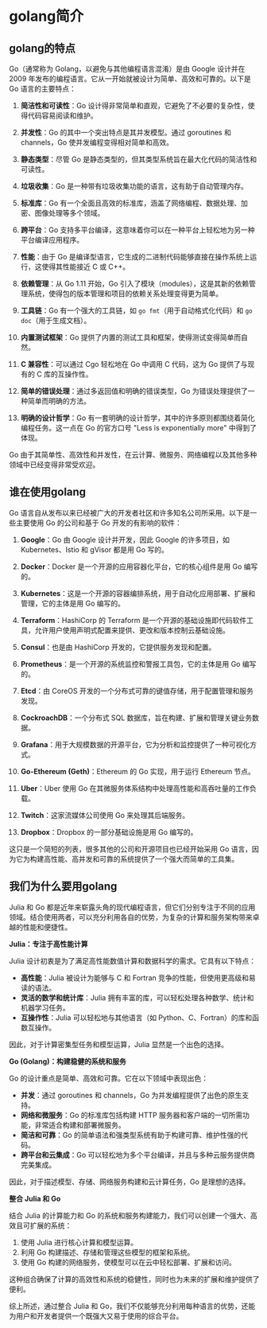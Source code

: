 # golang简介

## golang的特点

Go（通常称为 Golang，以避免与其他编程语言混淆）是由 Google 设计并在 2009 年发布的编程语言。它从一开始就被设计为简单、高效和可靠的。以下是 Go 语言的主要特点：

1. **简洁性和可读性**：Go 设计得非常简单和直观，它避免了不必要的复杂性，使得代码容易阅读和维护。

2. **并发性**：Go 的其中一个突出特点是其并发模型。通过 goroutines 和 channels，Go 使并发编程变得相对简单和高效。

3. **静态类型**：尽管 Go 是静态类型的，但其类型系统旨在最大化代码的简洁性和可读性。

4. **垃圾收集**：Go 是一种带有垃圾收集功能的语言，这有助于自动管理内存。

5. **标准库**：Go 有一个全面且高效的标准库，涵盖了网络编程、数据处理、加密、图像处理等多个领域。

6. **跨平台**：Go 支持多平台编译，这意味着你可以在一种平台上轻松地为另一种平台编译应用程序。

7. **性能**：由于 Go 是编译型语言，它生成的二进制代码能够直接在操作系统上运行，这使得其性能接近 C 或 C++。

8. **依赖管理**：从 Go 1.11 开始，Go 引入了模块（modules），这是其新的依赖管理系统，使得包的版本管理和项目的依赖关系处理变得更为简单。

9. **工具链**：Go 有一个强大的工具链，如 `go fmt`（用于自动格式化代码）和 `go doc`（用于生成文档）。

10. **内置测试框架**：Go 提供了内置的测试工具和框架，使得测试变得简单而自然。

11. **C 兼容性**：可以通过 Cgo 轻松地在 Go 中调用 C 代码，这为 Go 提供了与现有的 C 库的互操作性。

12. **简单的错误处理**：通过多返回值和明确的错误类型，Go 为错误处理提供了一种简单而明确的方法。

13. **明确的设计哲学**：Go 有一套明确的设计哲学，其中的许多原则都围绕着简化编程任务。这一点在 Go 的官方口号 "Less is exponentially more" 中得到了体现。

Go 由于其简单性、高效性和并发性，在云计算、微服务、网络编程以及其他多种领域中已经变得非常受欢迎。

## 谁在使用golang

Go 语言自从发布以来已经被广大的开发者社区和许多知名公司所采用。以下是一些主要使用 Go 的公司和基于 Go 开发的有影响的软件：

1. **Google**：Go 由 Google 设计并开发，因此 Google 的许多项目，如 Kubernetes、Istio 和 gVisor 都是用 Go 写的。

2. **Docker**：Docker 是一个开源的应用容器化平台，它的核心组件是用 Go 编写的。

3. **Kubernetes**：这是一个开源的容器编排系统，用于自动化应用部署、扩展和管理，它的主体是用 Go 编写的。

4. **Terraform**：HashiCorp 的 Terraform 是一个开源的基础设施即代码软件工具，允许用户使用声明式配置来提供、更改和版本控制云基础设施。

5. **Consul**：也是由 HashiCorp 开发的，它提供服务发现和配置。

6. **Prometheus**：是一个开源的系统监控和警报工具包，它的主体是用 Go 编写的。

7. **Etcd**：由 CoreOS 开发的一个分布式可靠的键值存储，用于配置管理和服务发现。

8. **CockroachDB**：一个分布式 SQL 数据库，旨在构建、扩展和管理关键业务数据。

9. **Grafana**：用于大规模数据的开源平台，它为分析和监控提供了一种可视化方式。

10. **Go-Ethereum (Geth)**：Ethereum 的 Go 实现，用于运行 Ethereum 节点。

11. **Uber**：Uber 使用 Go 在其微服务体系结构中处理高性能和高吞吐量的工作负载。

12. **Twitch**：这家流媒体公司使用 Go 来处理其后端服务。

13. **Dropbox**：Dropbox 的一部分基础设施是用 Go 编写的。

这只是一个简短的列表，很多其他的公司和开源项目也已经开始采用 Go 语言，因为它为构建高性能、高并发和可靠的系统提供了一个强大而简单的工具集。

## 我们为什么要用golang

Julia 和 Go 都是近年来崭露头角的现代编程语言，但它们分别专注于不同的应用领域。结合使用两者，可以充分利用各自的优势，为复杂的计算和服务架构带来卓越的性能和便捷性。

**Julia：专注于高性能计算**

Julia 设计初衷是为了满足高性能数值计算和数据科学的需求。它具有以下特点：

- **高性能**：Julia 被设计为能够与 C 和 Fortran 竞争的性能，但使用更高级和易读的语法。
- **灵活的数学和统计库**：Julia 拥有丰富的库，可以轻松处理各种数学、统计和机器学习任务。
- **互操作性**：Julia 可以轻松地与其他语言（如 Python、C、Fortran）的库和函数互操作。

因此，对于计算密集型任务和模型运算，Julia 显然是一个出色的选择。

**Go (Golang)：构建稳健的系统和服务**

Go 的设计重点是简单、高效和可靠。它在以下领域中表现出色：

- **并发**：通过 goroutines 和 channels，Go 为并发编程提供了出色的原生支持。
- **网络和微服务**：Go 的标准库包括构建 HTTP 服务器和客户端的一切所需功能，非常适合构建和部署微服务。
- **简洁和可靠**：Go 的简单语法和强类型系统有助于构建可靠、维护性强的代码。
- **跨平台和云集成**：Go 可以轻松地为多个平台编译，并且与多种云服务提供商完美集成。

因此，对于描述模型、存储、网络服务构建和云计算任务，Go 是理想的选择。

**整合 Julia 和 Go**

结合 Julia 的计算能力和 Go 的系统和服务构建能力，我们可以创建一个强大、高效且可扩展的系统：

1. 使用 Julia 进行核心计算和模型运算。
2. 利用 Go 构建描述、存储和管理这些模型的框架和系统。
3. 使用 Go 构建的网络服务，使模型可以在云中轻松部署、扩展和访问。

这种组合确保了计算的高效性和系统的稳健性，同时也为未来的扩展和维护提供了便利。

综上所述，通过整合 Julia 和 Go，我们不仅能够充分利用每种语言的优势，还能为用户和开发者提供一个既强大又易于使用的综合平台。